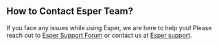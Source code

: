 ## How to Contact Esper Team?

If you face any issues while using Esper, we are here to help you! Please reach out to [Esper Support Forum](https://support.esper.io) or contact us at [Esper support](mailto:support@esper.io). 


  

